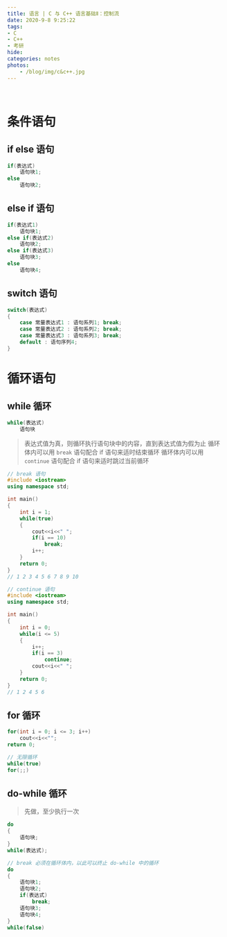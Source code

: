 ```yaml
---
title: 语言 | C 与 C++ 语言基础Ⅱ：控制流
date: 2020-9-8 9:25:22
tags: 
- C
- C++
- 考研
hide: 
categories: notes
photos:
    - /blog/img/c&c++.jpg
---
```


<br>
<!--more-->

# 条件语句

## if else 语句

```c++
if(表达式)
    语句块1;
else
    语句块2;
```

## else if 语句

```c++
if(表达式1)
    语句块1;
else if(表达式2)
    语句块2;
else if(表达式3)
    语句块3;
else
    语句块4;
```

## switch 语句

```c++
switch(表达式)
{
    case 常量表达式1 : 语句系列1; break;
    case 常量表达式2 : 语句系列2; break;
    case 常量表达式3 : 语句系列3; break;
    default : 语句序列4;
}
```

# 循环语句

## while 循环

```c
while(表达式)
    语句块
```

> 表达式值为真，则循环执行语句块中的内容，直到表达式值为假为止
> 循环体内可以用 `break` 语句配合 if 语句来适时结束循环
> 循环体内可以用 `continue` 语句配合 if 语句来适时跳过当前循环

```c++
// break 语句
#include <iostream>
using namespace std;

int main()
{
    int i = 1;
    while(true)
    {
        cout<<i<<" ";
        if(i == 10)
            break;
        i++;
    }
    return 0;
}
// 1 2 3 4 5 6 7 8 9 10

// continue 语句
#include <iostream>
using namespace std;

int main()
{
    int i = 0;
    while(i <= 5)
    {
        i++;
        if(i == 3)
            continue;
        cout<<i<<" ";
    }
    return 0;
}
// 1 2 4 5 6
```

## for 循环

```c++
for(int i = 0; i <= 3; i++)
    cout<<i<<"";
return 0;

// 无限循环
while(true)
for(;;)
```

## do-while 循环

> 先做，至少执行一次

```c++
do
{
    语句块;
}
while(表达式);

// break 必须在循环体内，以此可以终止 do-while 中的循环
do
{
    语句块1;
    语句块2;
    if(表达式)
        break;
    语句块3;
    语句块4;
}
while(false)
```